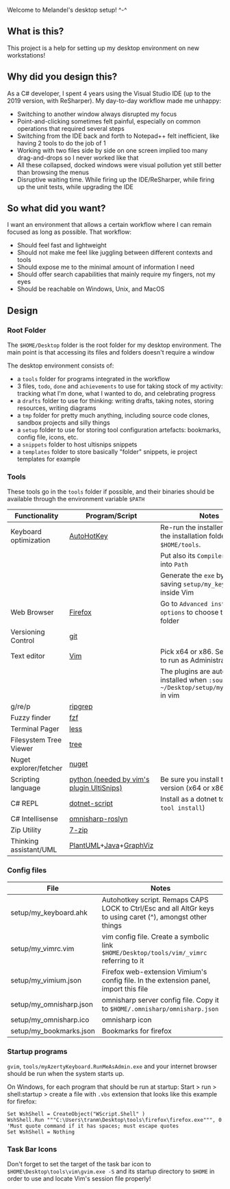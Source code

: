Welcome to Melandel's desktop setup! ^-^

## What is this? ##
This project is a help for setting up my desktop environment on new workstations!

## Why did you design this? ##
As a C# developer, I spent 4 years using the Visual Studio IDE (up to the 2019 version, with ReSharper). My day-to-day workflow made me unhappy:
* Switching to another window always disrupted my focus
* Point-and-clicking sometimes felt painful, especially on common operations that required several steps
* Switching from the IDE back and forth to Notepad++ felt inefficient, like having 2 tools to do the job of 1
* Working with two files side by side on one screen implied too many drag-and-drops so I never worked like that
* All these collapsed, docked windows were visual pollution yet still better than browsing the menus
* Disruptive waiting time. While firing up the IDE/ReSharper, while firing up the unit tests, while upgrading the IDE

## So what did you want? ##
I want an environment that allows a certain workflow where I can remain focused as long as possible. That workflow:
* Should feel fast and lightweight
* Should not make me feel like juggling between different contexts and tools
* Should expose me to the minimal amount of information I need
* Should offer search capabilities that mainly require my fingers, not my eyes
* Should be reachable on Windows, Unix, and MacOS

## Design ##

### Root Folder ###

The `$HOME/Desktop` folder is the root folder for my desktop environment. The main point is that accessing its files and folders doesn't require a window

The desktop environment consists of:
* a `tools` folder for programs integrated in the workflow
* 3 files, `todo`, `done` and `achievements` to use for taking stock of my activity: tracking what I'm done, what I wanted to do, and celebrating progress
* a `drafts` folder to use for thinking: writing drafts, taking notes, storing resources, writing diagrams
* a `tmp` folder for pretty much anything, including source code clones, sandbox projects and silly things
* a `setup` folder to use for storing tool configuration artefacts: bookmarks, config file, icons, etc.
* a `snippets` folder to host ultisnips snippets
* a `templates` folder to store basically "folder" snippets, ie project templates for example

### Tools ###

These tools go in the `tools` folder if possible, and their binaries should be available through the environment variable `$PATH`


| Functionality          | Program/Script                                                                                               | Notes                                                                                      |
| ---------------        | -------                                                                                                      | -----                                                                                      |
| Keyboard optimization  | [AutoHotKey](https://www.autohotkey.com/)                                                                    | Re-run the installer to change the installation folder to `$HOME/tools`.                   |
|                        |                                                                                                              | Put also its `Compiler` subfolder into `Path`                                              |
|                        |                                                                                                              | Generate the `exe` by editing & saving `setup/my_keyboard.ahk` inside Vim                  |
| Web Browser            | [Firefox](https://www.mozilla.org/en-US/firefox/new/)                                                        | Go to `Advanced install options` to choose the install folder                              |
| Versioning Control     | [git](https://git-scm.com/downloads)                                                                         |                                                                                            |
| Text editor            | [Vim](https://github.com/vim/vim-win32-installer/releases)                                                   | Pick x64 or x86. Set `gvim.exe` to run as Administrator                                    |
|                        |                                                                                                              | The plugins are automatically installed when `:source ~/Desktop/setup/my_vimrc.vim` in vim |
| g/re/p                 | [ripgrep](https://github.com/BurntSushi/ripgrep/releases)                                                    |                                                                                            |
| Fuzzy finder           | [fzf](https://github.com/junegunn/fzf-bin/releases)                                                          |                                                                                            |
| Terminal Pager         | [less](https://github.com/Pscx/Pscx/blob/81b76cfdb1343f84880e0e2cd647db5c56cf354b/Imports/Less-394/less.exe) |                                                                                            |
| Filesystem Tree Viewer | [tree](http://gnuwin32.sourceforge.net/packages/tree.htm)                                                    |                                                                                            |
| Nuget explorer/fetcher | [nuget](https://www.nuget.org/downloads)                                                                     |                                                                                            |
| Scripting language     | [python (needed by vim's plugin UltiSnips)](https://www.python.org/downloads/windows/)                       | Be sure you install the same version (x64 or x86) as vim                                   |
| C# REPL                | [dotnet-script](https://github.com/filipw/dotnet-script)                                                     | Install as a dotnet tool (`dotnet tool install`)                                           |
| C# Intellisense        | [omnisharp-roslyn](https://github.com/OmniSharp/omnisharp-roslyn/releases)                                   |                                                                                            |
| Zip Utility            | [7-zip](https://www.7-zip.org/download.html)                                                                 |                                                                                            |
| Thinking assistant/UML | [PlantUML](https://sourceforge.net/projects/plantuml/files/plantuml.jar/download)+[Java](https://www.java.com/ES/download/)+[GraphViz](https://www2.graphviz.org/Packages/stable/windows/)|               |

### Config files ###


| File                    | Notes                                                                                                       |
| ---------------         | -------                                                                                                     |
| setup/my_keyboard.ahk   | Autohotkey script. Remaps CAPS LOCK to Ctrl/Esc and all AltGr keys to using caret (^), amongst other things |
| setup/my_vimrc.vim      | vim config file. Create a symbolic link `$HOME/Desktop/tools/vim/_vimrc` referring to it                    |
| setup/my_vimium.json    | Firefox web-extension Vimium's config file. In the extension panel, import this file                        |
| setup/my_omnisharp.json | omnisharp server config file. Copy it to `$HOME/.omnisharp/omnisharp.json`                                  |
| setup/my_omnisharp.ico  | omnisharp icon                                                                                              |
| setup/my_bookmarks.json | Bookmarks for firefox                                                                                       |

### Startup programs ###

`gvim`, `tools/myAzertyKeyboard.RunMeAsAdmin.exe` and your internet browser should be run when the system starts up.

On Windows, for each program that should be run at startup:
Start > run > shell:startup > create a file with `.vbs` extension that looks like this example for firefox:

```vbs
Set WshShell = CreateObject("WScript.Shell" )
WshShell.Run """C:\Users\tranm\Desktop\tools\firefox\firefox.exe""", 0 'Must quote command if it has spaces; must escape quotes
Set WshShell = Nothing
```

### Task Bar Icons ###

Don't forget to set the target of the task bar icon to `$HOME\Desktop\tools\vim\gvim.exe -S` and its startup directory to `$HOME` in order to use and locate Vim's session file properly!
